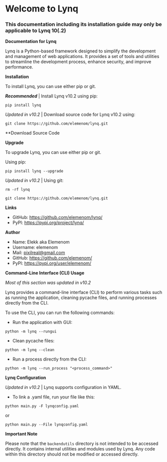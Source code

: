 # Welcome to Lynq
### This documentation including its installation guide may only be applicable to Lynq 10(.2)

**Documentation for Lynq**

Lynq is a Python-based framework designed to simplify the development and management of web applications.
It provides a set of tools and utilities to streamline the development process,
enhance security, and improve performance.

**Installation**

To install Lynq, you can use either pip or git.

***Recommended*** | Install Lynq v10.2 using pip:
```commandline
pip install lynq
```

*Updated in v10.2* | Download source code for Lynq v10.2 using:
```commandline
git clone https://github.com/elemenom/lynq.git
```

**Download Source Code

**Upgrade**

To upgrade Lynq, you can use either pip or git.

Using pip:
```commandline
pip install lynq --upgrade
```

*Updated in v10.2* | Using git:
```commandline
rm -rf lynq

git clone https://github.com/elemenom/lynq.git
```

**Links**

- GitHub: https://github.com/elemenom/lynq/
- PyPI: https://pypi.org/project/lynq/

**Author**

- Name: Elekk aka Elemenom
- Username: elemenom
- Mail: pixilreal@gmail.com
- GitHub: https://github.com/elemenom/
- PyPI: https://pypi.org/user/elemenom/

**Command-Line Interface (CLI) Usage**

*Most of this section was updated in v10.2*

Lynq provides a command-line interface (CLI) to perform various tasks such as running the application, cleaning pycache files, and running processes directly from the CLI.

To use the CLI, you can run the following commands:

- Run the application with GUI:
```commandline
python -m lynq --rungui
```

- Clean pycache files:
```commandline
python -m lynq --clean
```

- Run a process directly from the CLI:
```commandline
python -m lynq --run_process "<process_command>"
```

**Lynq Configuration**

*Updated in v10.2* | Lynq supports configuration in YAML.

- To link a .yaml file, run your file like this:
```commandline
python main.py -F lynqconfig.yaml
```
or
```commandline
python main.py --File lynqconfig.yaml
```

**Important Note**

Please note that the `backendutils` directory is not intended to be accessed directly. It contains internal utilities and modules used by Lynq. Any code within this directory should not be modified or accessed directly.